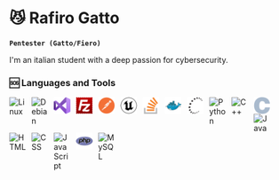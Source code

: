 # 😼 Rafiro Gatto

**`Pentester (Gatto/Fiero)`**

I'm an italian student with a deep passion for cybersecurity.

### 🆘 Languages and Tools

<img align="left" alt="Linux" width="30px" style="padding-right:10px;" src="https://cdn.jsdelivr.net/gh/devicons/devicon/icons/linux/linux-original.svg" />
<img align="left" alt="Debian" width="30px" style="padding-right:10px;" src="[https://cdn.jsdelivr.net/gh/devicons/devicon/icons/linux/linux-original.svg](https://github.com/devicons/devicon/blob/v2.16.0/icons/debian/debian-original-wordmark.svg" />
<img align="left" alt="VisualStudio" width="30px" style="padding-right:10px;" src="https://github.com/devicons/devicon/blob/v2.16.0/icons/visualstudio/visualstudio-original.svg" />
<img align="left" alt="Filezilla" width="30px" style="padding-right:10px;" src="https://github.com/devicons/devicon/blob/v2.16.0/icons/filezilla/filezilla-original.svg" />
<img align="left" alt="Postman" width="30px" style="padding-right:10px;" src="https://github.com/devicons/devicon/blob/v2.16.0/icons/postman/postman-original.svg" />
<img align="left" alt="UnrealEngine" width="30px" style="padding-right:10px;" src="https://github.com/devicons/devicon/blob/v2.16.0/icons/unrealengine/unrealengine-original.svg" />
<img align="left" alt="StackOverFlow" width="30px" style="padding-right:10px;" src="https://github.com/devicons/devicon/blob/v2.16.0/icons/stackoverflow/stackoverflow-original.svg" />
<img align="left" alt="Docker" width="30px" style="padding-right:10px;" src="https://github.com/devicons/devicon/blob/v2.16.0/icons/docker/docker-original.svg" />
<img align="left" alt="SSH" width="30px" style="padding-right:10px;" src="https://github.com/devicons/devicon/blob/v2.16.0/icons/ssh/ssh-original.svg" />
<img align="left" alt="Python" width="30px" style="padding-right:10px;" src="https://cdn.jsdelivr.net/gh/devicons/devicon/icons/python/python-plain.svg" />
<img align="left" alt="C++" width="30px" style="padding-right:10px;" src="https://cdn.jsdelivr.net/gh/devicons/devicon/icons/cplusplus/cplusplus-line.svg" />
<img align="left" alt="C" width="30px" style="padding-right:10px;" src="https://github.com/devicons/devicon/blob/v2.16.0/icons/c/c-original.svg" />
<img align="left" alt="Java" width="30px" style="padding-right:10px;" src="https://cdn.jsdelivr.net/gh/devicons/devicon/icons/java/java-original.svg"/>
<img align="left" alt="HTML" width="30px" style="padding-right:10px;" src="https://cdn.jsdelivr.net/gh/devicons/devicon/icons/html5/html5-plain.svg" />
<img align="left" alt="CSS" width="30px" style="padding-right:10px;" src="https://cdn.jsdelivr.net/gh/devicons/devicon/icons/css3/css3-plain.svg" />
<img align="left" alt="JavaScript" width="30px" style="padding-right:10px;" src="https://cdn.jsdelivr.net/gh/devicons/devicon/icons/javascript/javascript-plain.svg" />
<img align="left" alt="PHP" width="30px" style="padding-right:10px;" src="https://github.com/devicons/devicon/blob/v2.16.0/icons/php/php-original.svg" />
<img align="left" alt="MySQL" width="30px" style="padding-right:10px;" src="[https://github.com/devicons/devicon/blob/v2.16.0/icons/php/php-original.svg](https://github.com/devicons/devicon/blob/v2.16.0/icons/mysql/mysql-original-wordmark.svg" />

<br />

#
